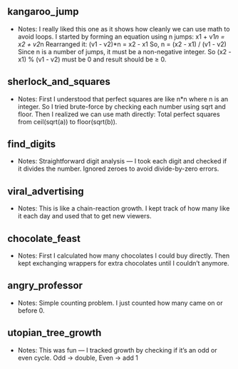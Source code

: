 ## kangaroo_jump
- Notes: I really liked this one as it shows how cleanly we can use math to avoid loops. I started by forming an equation using n jumps: x1 + v1*n = x2 + v2*n Rearranged it: (v1 - v2)*n = x2 - x1 So, n = (x2 - x1) / (v1 - v2) Since n is a number of jumps, it must be a non-negative integer. So (x2 - x1) % (v1 - v2) must be 0 and result should be ≥ 0.
## sherlock_and_squares
- Notes: First I understood that perfect squares are like n*n where n is an integer. So I tried brute-force by checking each number using sqrt and floor. Then I realized we can use math directly: Total perfect squares from ceil(sqrt(a)) to floor(sqrt(b)).
## find_digits
- Notes: Straightforward digit analysis — I took each digit and checked if it divides the number. Ignored zeroes to avoid divide-by-zero errors.
## viral_advertising
- Notes: This is like a chain-reaction growth. I kept track of how many like it each day and used that to get new viewers.
## chocolate_feast
- Notes: First I calculated how many chocolates I could buy directly. Then kept exchanging wrappers for extra chocolates until I couldn’t anymore.
## angry_professor
- Notes: Simple counting problem. I just counted how many came on or before 0.
## utopian_tree_growth
- Notes: This was fun — I tracked growth by checking if it’s an odd or even cycle. Odd → double, Even → add 1
